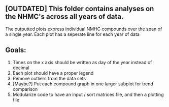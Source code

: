 ## [OUTDATED] This folder contains analyses on the NHMC's across all years of data. 
  The outputted plots express individual NMHC compounds over the span of a single year.
  Each plot has a seperate line for each year of data
  
  ## Goals:
1) Times on the x axis should be written as day of the year instead of decimal
2) Each plot should have a proper legend
3) Remove outliers from the data sets
4) [Maybe?] Put each compound graph in one larger subplot for trend comparison
5) Modularize code to have an input / sort matrices file, and then a plotting file
